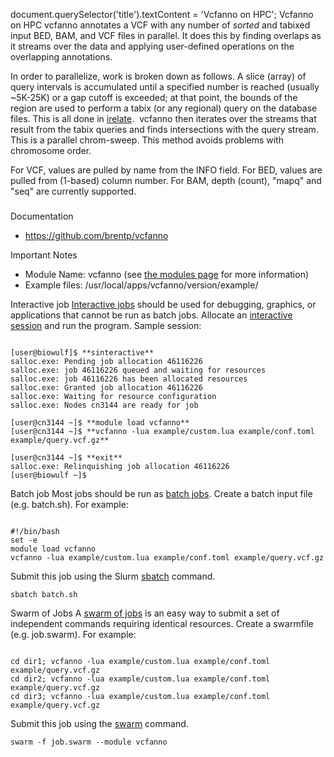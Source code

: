 

document.querySelector('title').textContent = 'Vcfanno on HPC';
Vcfanno on HPC
vcfanno annotates a VCF with any number of *sorted* and tabixed 
 input BED, BAM, and VCF files in parallel. It does this by finding overlaps 
 as it streams over the data and applying user-defined operations on the 
 overlapping annotations. 


In order to parallelize, work is broken down as follows. A slice (array) 
 of query intervals is accumulated until a specified number is reached (usually 
 ~5K-25K) or a gap cutoff is exceeded; at that point, the bounds of the region 
 are used to perform a tabix (or any regional) query on the database files. 
 This is all done in [irelate](https://github.com/brentp/irelate). 
 vcfanno then iterates over the streams that result from the tabix queries 
 and finds intersections with the query stream. This is a parallel chrom-sweep. 
 This method avoids problems with chromosome order.


For VCF, values are pulled by name from the INFO field. For BED, values 
 are pulled from (1-based) column number. For BAM, depth (count), "mapq" 
 and "seq" are currently supported.


### 


Documentation
* <https://github.com/brentp/vcfanno>



Important Notes
* Module Name: vcfanno (see [the 
 modules page](/apps/modules.html) for more information)
* Example files: /usr/local/apps/vcfanno/version/example/





Interactive job
[Interactive jobs](/docs/userguide.html#int) should be used for debugging, graphics, or applications that cannot be run as batch jobs.
Allocate an [interactive session](/docs/userguide.html#int) and run the program. Sample session:



```

[user@biowulf]$ **sinteractive**
salloc.exe: Pending job allocation 46116226
salloc.exe: job 46116226 queued and waiting for resources
salloc.exe: job 46116226 has been allocated resources
salloc.exe: Granted job allocation 46116226
salloc.exe: Waiting for resource configuration
salloc.exe: Nodes cn3144 are ready for job

[user@cn3144 ~]$ **module load vcfanno**
[user@cn3144 ~]$ **vcfanno -lua example/custom.lua example/conf.toml example/query.vcf.gz**

[user@cn3144 ~]$ **exit**
salloc.exe: Relinquishing job allocation 46116226
[user@biowulf ~]$

```




Batch job
Most jobs should be run as [batch jobs](/docs/userguide.html#submit).
Create a batch input file (e.g. batch.sh). For example:



```

#!/bin/bash
set -e
module load vcfanno
vcfanno -lua example/custom.lua example/conf.toml example/query.vcf.gz
```

Submit this job using the Slurm [sbatch](/docs/userguide.html) command.



```
sbatch batch.sh
```

Swarm of Jobs 
A [swarm of jobs](/apps/swarm.html) is an easy way to submit a set of independent commands requiring identical resources.
Create a swarmfile (e.g. job.swarm). For example:



```

cd dir1; vcfanno -lua example/custom.lua example/conf.toml example/query.vcf.gz
cd dir2; vcfanno -lua example/custom.lua example/conf.toml example/query.vcf.gz
cd dir3; vcfanno -lua example/custom.lua example/conf.toml example/query.vcf.gz

```

Submit this job using the [swarm](/apps/swarm.html) command.



```
swarm -f job.swarm --module vcfanno
```



